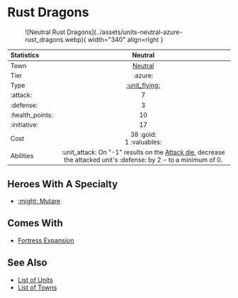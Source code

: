 # Rust Dragons

<figure markdown="span">
    ![Neutral Rust Dragons](../assets/units-neutral-azure-rust_dragons.webp){ width="340" align=right }
</figure>


| Statistics | Neutral |
| :--- | :---: |
| Town | [Neutral](../towns/neutral.md) |
| Tier | :azure: |
| Type | [:unit_flying:](../keywords/flying_unit.md) |
| :attack: | 7 |
| :defense: | 3 |
| :health_points: | 10 |
| :initiative: | 17 |
| Cost | 38 :gold:<br>1 :valuables: |
| Abilities | :unit_attack: On "-1" results on the [Attack die](../dice.md#attack-die), decrease the attacked unit's :defense: by 2 - to a minimum of 0. |


## Heroes With A Specialty

- [:might: Mutare](../heroes/mutare.md#specialty)


## Comes With

- [Fortress Expansion](../content/fortress_expansion.md)


## See Also

- [List of Units](index.md)
- [List of Towns](../towns/index.md)